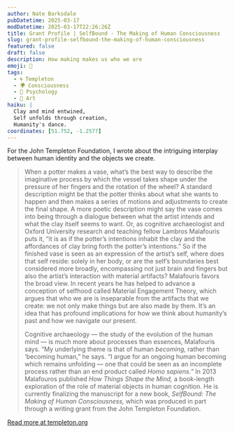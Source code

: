 ```yaml
---
author: Nate Barksdale
pubDatetime: 2025-03-17
modDatetime: 2025-03-17T22:26:26Z
title: Grant Profile | SelfBound - The Making of Human Consciousness
slug: grant-profile-selfbound-the-making-of-human-consciousness
featured: false
draft: false
description: How making makes us who we are
emoji: 🧠
tags:
  - 🌀 Templeton
  - 🌍 Consciousness
  - 🧠 Psychology
  - 🎨 Art
haiku: |
  Clay and mind entwined,  
  Self unfolds through creation,  
  Humanity's dance.
coordinates: [51.752, -1.2577]
---
```


For the John Templeton Foundation, I wrote about the intriguing interplay between human identity and the objects we create.

> When a potter makes a vase, what’s the best way to describe the imaginative process by which the vessel takes shape under the pressure of her fingers and the rotation of the wheel? A standard description might be that the potter thinks about what she wants to happen and then makes a series of motions and adjustments to create the final shape. A more poetic description might say the vase comes into being through a dialogue between what the artist intends and what the clay itself seems to want. Or, as cognitive archaeologist and Oxford University research and teaching fellow Lambros Malafouris puts it, “it is as if the potter’s intentions inhabit the clay and the affordances of clay bring forth the potter’s intentions.” So if the finished vase is seen as an expression of the artist’s self, where does that self reside: solely in her body, or are the self’s boundaries best considered more broadly, encompassing not just brain and fingers but also the artist’s interaction with material artifacts? Malafouris favors the broad view. In recent years he has helped to advance a conception of selfhood called Material Engagement Theory, which argues that who we are is inseparable from the artifacts that we create: we not only make things but are also made by them. It’s an idea that has profound implications for how we think about humanity’s past and how we navigate our present.
>
> Cognitive archaeology — the study of the evolution of the human mind — is much more about processes than essences, Malafouris says. “My underlying theme is that of human *becoming,* rather than ‘becoming human,” he says. “I argue for an ongoing human becoming which remains unfolding — one that could be seen as an incomplete process rather than an end product called *Homo sapiens.*” In 2013 Malafouros published *How Things Shape the Mind,* a book-length exploration of the role of material objects in human cognition. He is currently finalizing the manuscript for a new book, *SelfBound: The Making of Human Consciousness,* which was produced in part through a writing grant from the John Templeton Foundation.

[Read more at templeton.org](https://www.templeton.org/grant/selfbound-the-making-of-human-consciousness)
